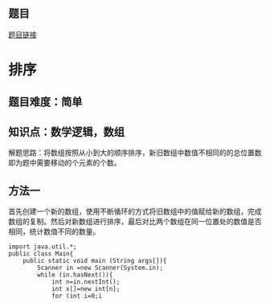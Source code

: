 ## 题目
[题目链接](https://www.nowcoder.com/practice/e496d8e885a949d18476b2dea1e594a9?tpId=182&tqId=138042&sourceUrl=/exam/oj&channenl=wgithub&fromPut=wgithub)

# 排序

## 题目难度：简单

## 知识点：数学逻辑，数组

解题思路：将数组按照从小到大的顺序排序，新旧数组中数值不相同的的总位置数即为题中需要移动的个元素的个数。

## 方法一
首先创建一个新的数组，使用不断循环的方式将旧数组中的值赋给新的数组，完成数组的复制。然后对新数组进行排序，最后对比两个数组在同一位置处的数值是否相同，统计数值不同的数量。

```
import java.util.*;
public class Main{
    public static void main (String args[]){
        Scanner in =new Scanner(System.in);
        while (in.hasNext()){
            int n=in.nextInt();
            int x[]=new int[n];
            for (int i=0;i